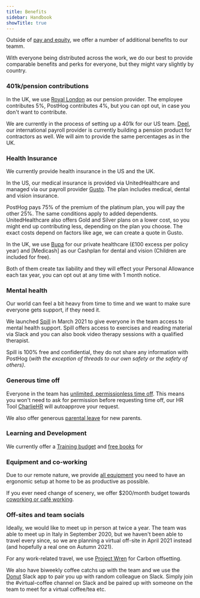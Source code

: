 ```yaml
---
title: Benefits
sidebar: Handbook
showTitle: true
---
```


Outside of [pay and equity](handbook/people/compensation), we offer a number of additional benefits to our teamm.

With everyone being distributed across the work, we do our best to provide comparable benefits and perks for everyone, but they might vary slightly by country.

### 401k/pension contributions

In the UK, we use [Royal London](https://www.royallondon.com/) as our pension provider. The employee contributes 5%, PostHog contributes 4%, but you can opt out, in case you don't want to contribute. 

We are currently in the process of setting up a 401k for our US team. [Deel](https://app.letsdeel.com/), our international payroll provider is currently building a pension product for contractors as well. We will aim to provide the same percentages as in the UK.

### Health Insurance

We currently provide health insurance in the US and the UK. 

In the US, our medical insurance is provided via UnitedHealthcare and managed via our payroll provider [Gusto](https://app.gusto.com/). The plan includes medical, dental and vision insurance. 

PostHog pays 75% of the premium of the platinum plan, you will pay the other 25%. The same conditions apply to added dependents. UnitedHealthcare also offers Gold and Silver plans on a lower cost, so you might end up contributing less, depending on the plan you choose. The exact costs depend on factors like age, we can create a quote in Gusto. 

In the UK, we use [Bupa](https://www.bupa.co.uk/) for our private healthcare (£100 excess per policy year) and [Medicash] as our Cashplan for dental and vision (Children are included for free). 

Both of them create tax liability and they will effect your Personal Allowance each tax year, you can opt out at any time with 1 month notice. 

### Mental health

Our world can feel a bit heavy from time to time and we want to make sure everyone gets support, if they need it. 

We launched [Spill](https://www.spill.chat/) in March 2021 to give everyone in the team access to mental health support. Spill offers access to exercises and reading material via Slack and you can also book video therapy sessions with a qualified therapist. 

Spill is 100% free and confidential, they do not share any information with PostHog (_with the exception of threads to our own safety or the safety of others)_. 

### Generous time off

Everyone in the team has [unlimited, permissionless time off](/handbook/people/time-off). This means you won't need to ask for permission before requesting time off, our HR Tool [CharlieHR](https://posthog.charliehr.com/) will autoapprove your request.  

We also offer generous [parental leave](/handbook/people/time-off#parental-leave) for new parents. 

### Learning and Development

We currently offer a [Training budget](/handbook/training/#training-budget) and [free books](/handbook/people/training#books) for 

### Equipment and co-working

Due to our remote nature, we provide [all equipment](/handbook/people/spending-money#equipment) you need to have an ergonomic setup at home to be as productive as possible. 

If you ever need change of scenery, we offer $200/month budget towards [coworking or café working](/handbook/people/spending-money#work-space). 

### Off-sites and team socials

Ideally, we would like to meet up in person at twice a year. The team was able to meet up in Italy in September 2020, but we haven't been able to travel every since, so we are planning a virtual off-site in April 2021 instead (and hopefully a real one on Autumn 2021).

For any work-related travel, we use [Project Wren](https://www.wren.co/) for Carbon offsetting. 

We also have biweekly coffee catchs up with the team and we use the [Donut](https://www.donut.com/?ref=slackdirectory) Slack app to pair you up with random colleague on Slack. Simply join the #virtual-coffee channel on Slack and be paired up with someone on the team to meet for a virtual coffee/tea etc. 

